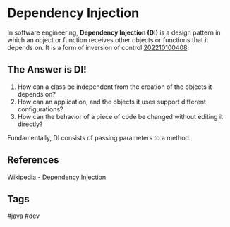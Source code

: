 # Dependency Injection 

In software engineering, **Dependency Injection (DI)** is a design pattern in which an object or function receives other objects or functions that it depends on. It is a form of inversion of control [202210100408](../202210100408).   

## The Answer is DI!
1. How can a class be independent from the creation of the objects it depends on?  
2. How can an application, and the objects it uses support different configurations?  
3. How can the behavior of a piece of code be changed without editing it directly?  

Fundamentally, DI consists of passing parameters to a method.  

## References
[Wikipedia - Dependency Injection](https://en.wikipedia.org/wiki/Dependency_injection)
## Tags
#java #dev
